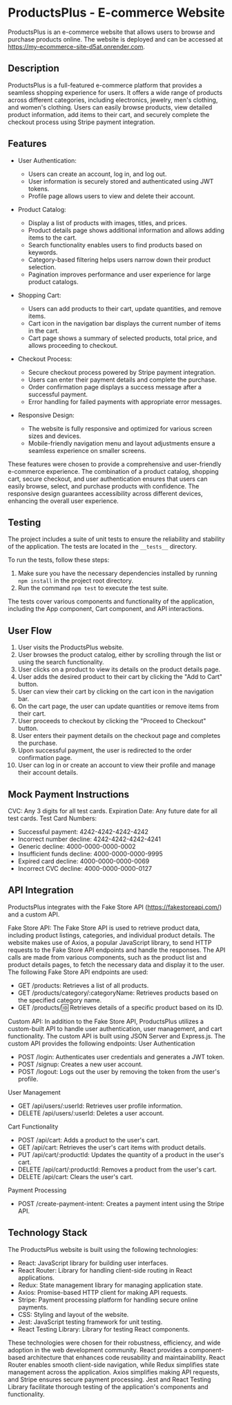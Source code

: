 # ProductsPlus - E-commerce Website

ProductsPlus is an e-commerce website that allows users to browse and purchase products online. The website is deployed and can be accessed at https://my-ecommerce-site-d5at.onrender.com.

## Description

ProductsPlus is a full-featured e-commerce platform that provides a seamless shopping experience for users. It offers a wide range of products across different categories, including electronics, jewelry, men's clothing, and women's clothing. Users can easily browse products, view detailed product information, add items to their cart, and securely complete the checkout process using Stripe payment integration.

## Features

- User Authentication:

  - Users can create an account, log in, and log out.
  - User information is securely stored and authenticated using JWT tokens.
  - Profile page allows users to view and delete their account.

- Product Catalog:

  - Display a list of products with images, titles, and prices.
  - Product details page shows additional information and allows adding items to the cart.
  - Search functionality enables users to find products based on keywords.
  - Category-based filtering helps users narrow down their product selection.
  - Pagination improves performance and user experience for large product catalogs.

- Shopping Cart:

  - Users can add products to their cart, update quantities, and remove items.
  - Cart icon in the navigation bar displays the current number of items in the cart.
  - Cart page shows a summary of selected products, total price, and allows proceeding to checkout.

- Checkout Process:

  - Secure checkout process powered by Stripe payment integration.
  - Users can enter their payment details and complete the purchase.
  - Order confirmation page displays a success message after a successful payment.
  - Error handling for failed payments with appropriate error messages.

- Responsive Design:
  - The website is fully responsive and optimized for various screen sizes and devices.
  - Mobile-friendly navigation menu and layout adjustments ensure a seamless experience on smaller screens.

These features were chosen to provide a comprehensive and user-friendly e-commerce experience. The combination of a product catalog, shopping cart, secure checkout, and user authentication ensures that users can easily browse, select, and purchase products with confidence. The responsive design guarantees accessibility across different devices, enhancing the overall user experience.

## Testing

The project includes a suite of unit tests to ensure the reliability and stability of the application. The tests are located in the `__tests__` directory.

To run the tests, follow these steps:

1. Make sure you have the necessary dependencies installed by running `npm install` in the project root directory.
2. Run the command `npm test` to execute the test suite.

The tests cover various components and functionality of the application, including the App component, Cart component, and API interactions.

## User Flow

1. User visits the ProductsPlus website.
2. User browses the product catalog, either by scrolling through the list or using the search functionality.
3. User clicks on a product to view its details on the product details page.
4. User adds the desired product to their cart by clicking the "Add to Cart" button.
5. User can view their cart by clicking on the cart icon in the navigation bar.
6. On the cart page, the user can update quantities or remove items from their cart.
7. User proceeds to checkout by clicking the "Proceed to Checkout" button.
8. User enters their payment details on the checkout page and completes the purchase.
9. Upon successful payment, the user is redirected to the order confirmation page.
10. User can log in or create an account to view their profile and manage their account details.

## Mock Payment Instructions

CVC: Any 3 digits for all test cards.
Expiration Date: Any future date for all test cards.
Test Card Numbers:

- Successful payment: 4242-4242-4242-4242
- Incorrect number decline: 4242-4242-4242-4241
- Generic decline: 4000-0000-0000-0002
- Insufficient funds decline: 4000-0000-0000-9995
- Expired card decline: 4000-0000-0000-0069
- Incorrect CVC decline: 4000-0000-0000-0127

## API Integration

ProductsPlus integrates with the Fake Store API (https://fakestoreapi.com/) and a custom API.

Fake Store API:
The Fake Store API is used to retrieve product data, including product listings, categories, and individual product details. The website makes use of Axios, a popular JavaScript library, to send HTTP requests to the Fake Store API endpoints and handle the responses. The API calls are made from various components, such as the product list and product details pages, to fetch the necessary data and display it to the user.
The following Fake Store API endpoints are used:

- GET /products: Retrieves a list of all products.
- GET /products/category/:categoryName: Retrieves products based on the specified category name.
- GET /products/:id: Retrieves details of a specific product based on its ID.

Custom API:
In addition to the Fake Store API, ProductsPlus utilizes a custom-built API to handle user authentication, user management, and cart functionality. The custom API is built using JSON Server and Express.js.
The custom API provides the following endpoints:
User Authentication

- POST /login: Authenticates user credentials and generates a JWT token.
- POST /signup: Creates a new user account.
- POST /logout: Logs out the user by removing the token from the user's profile.

User Management

- GET /api/users/:userId: Retrieves user profile information.
- DELETE /api/users/:userId: Deletes a user account.

Cart Functionality

- POST /api/cart: Adds a product to the user's cart.
- GET /api/cart: Retrieves the user's cart items with product details.
- PUT /api/cart/:productId: Updates the quantity of a product in the user's cart.
- DELETE /api/cart/:productId: Removes a product from the user's cart.
- DELETE /api/cart: Clears the user's cart.

Payment Processing

- POST /create-payment-intent: Creates a payment intent using the Stripe API.

## Technology Stack

The ProductsPlus website is built using the following technologies:

- React: JavaScript library for building user interfaces.
- React Router: Library for handling client-side routing in React applications.
- Redux: State management library for managing application state.
- Axios: Promise-based HTTP client for making API requests.
- Stripe: Payment processing platform for handling secure online payments.
- CSS: Styling and layout of the website.
- Jest: JavaScript testing framework for unit testing.
- React Testing Library: Library for testing React components.

These technologies were chosen for their robustness, efficiency, and wide adoption in the web development community. React provides a component-based architecture that enhances code reusability and maintainability. React Router enables smooth client-side navigation, while Redux simplifies state management across the application. Axios simplifies making API requests, and Stripe ensures secure payment processing. Jest and React Testing Library facilitate thorough testing of the application's components and functionality.
